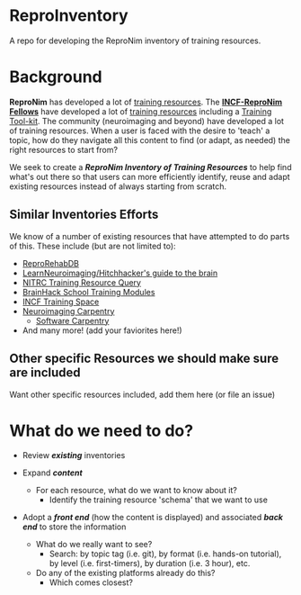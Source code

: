 # ReproInventory
A repo for developing the ReproNim inventory of training resources.

# Background
**ReproNim** has developed a lot of [training resources](https://www.repronim.org/teach.html). 
The **[INCF-ReproNim Fellows](https://www.repronim.org/fellowship.html)** have developed a lot of [training resources](https://www.repronim.org/fellows-resources) including a [Training Tool-kit](https://drive.google.com/drive/u/0/folders/1_qLgvQAI_71768_45gMBb7n4DpsY7Wil).
The community (neuroimaging and beyond) have developed a lot of training resources. When a user is faced with the 
desire to 'teach' a topic, how do they navigate all this content to find (or adapt, as needed) the right resources 
to start from?

We seek to create a ***ReproNim Inventory of Training Resources*** to help find what's out there so that users can more efficiently 
identify, reuse and adapt existing resources instead of always starting from scratch.

## Similar Inventories Efforts
We know of a number of existing resources that have attempted to do parts of this. These include (but are not limited to):
* [ReproRehabDB](https://reprorehabdb.usc.edu/)
* [LearnNeuroimaging/Hitchhacker's guide to the brain](https://learn-neuroimaging.github.io/hitchhackers_guide_brain/)
* [NITRC Training Resource Query](https://www.nitrc.org/search/?type_of_search=group&q=training)
* [BrainHack School Training Modules](https://school-brainhack.github.io/modules/)
* [INCF Training Space](https://training.incf.org/)
* [Neuroimaging Carpentry](https://conp-pcno-training.github.io/neuroimaging-carpentry/)
  * [Software Carpentry](https://www.software-carpentry.org/)
* And many more! (add your faviorites here!)


## Other specific Resources we should make sure are included
Want other specific resources included, add them here (or file an issue)


# What do we need to do?
* Review ***existing*** inventories
* Expand ***content***
  * For each resource, what do we want to know about it?
    * Identify the training resource 'schema' that we want to use

* Adopt a ***front end*** (how the content is displayed) and associated ***back end*** to store the information
  * What do we really want to see?
     * Search: by topic tag (i.e. git), by format (i.e. hands-on tutorial), by level (i.e. first-timers), by duration (i.e. 3 hour), etc. 
  * Do any of the existing platforms already do this?
     * Which comes closest? 
